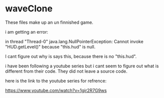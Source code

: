 # waveClone

These files make up an un finnished game. 

i am getting an error:
  
  in thread "Thread-0" java.lang.NullPointerException: Cannot invoke "HUD.getLevel()" because "this.hud" is null.
  
  I cant figure out why is says this, because there is no "this.hud".
  
  i have been following a youtube series but i cant seem to figure out what is different from their code. 
  They did not leave a source code.
  
  
  here is the link to the youtube series for refrence:
  
  https://www.youtube.com/watch?v=1gir2R7G9ws
